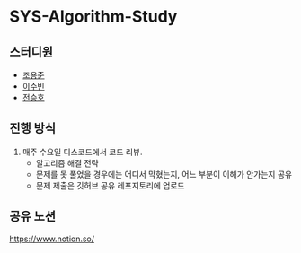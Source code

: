 # SYS-Algorithm-Study

## 스터디원

- [조용준](https://github.com/yongjunism)
- [이수빈](https://github.com/dltnqls9788)
- [전승호](https://github.com/SeungHoJUN)

## 진행 방식

1. 매주 수요일 디스코드에서 코드 리뷰.
   - 알고리즘 해결 전략
   - 문제를 못 풀었을 경우에는 어디서 막혔는지, 어느 부분이 이해가 안가는지 공유
   - 문제 제출은 깃허브 공유 레포지토리에 업로드


## 공유 노션
https://www.notion.so/